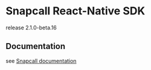 # Snapcall React-Native SDK

release 2.1.0-beta.16

## Documentation

see [Snapcall documentation](https://doc.snapcall.io/#react-native)
